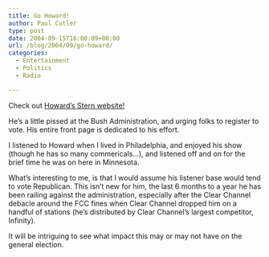 ```yaml
---
title: Go Howard!
author: Paul Cutler
type: post
date: 2004-09-15T16:00:09+00:00
url: /blog/2004/09/go-howard/
categories:
  - Entertainment
  - Politics
  - Radio

---
```

Check out [Howard&#8217;s Stern website!][1]

He&#8217;s a little pissed at the Bush Administration, and urging folks to register to vote. His entire front page is dedicated to his effort.

I listened to Howard when I lived in Philadelphia, and enjoyed his show (though he has so many commericals&#8230;), and listened off and on for the brief time he was on here in Minnesota.

What&#8217;s interesting to me, is that I would assume his listener base would tend to vote Republican. This isn&#8217;t new for him, the last 6 months to a year he has been railing against the administration, especially after the Clear Channel debacle around the FCC fines when Clear Channel dropped him on a handful of stations (he&#8217;s distributed by Clear Channel&#8217;s largest competitor, Infinity).

It will be intriguing to see what impact this may or may not have on the general election.

 [1]: http://www.howardstern.com/